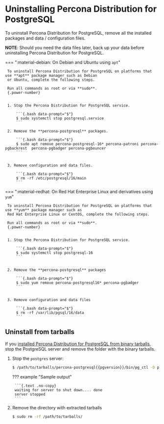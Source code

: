 # Uninstalling Percona Distribution for PostgreSQL

To uninstall Percona Distribution for PostgreSQL, remove all the installed packages and data / configuration files.

**NOTE**: Should you need the data files later, back up your data before uninstalling Percona Distribution for PostgreSQL.

=== ":material-debian: On Debian and Ubuntu using `apt`"

     To uninstall Percona Distribution for PostgreSQL on platforms that use **apt** package manager such as Debian
     or Ubuntu, complete the following steps.

     Run all commands as root or via **sudo**.
     {.power-number}


     1. Stop the Percona Distribution for PostgreSQL service.

         ```{.bash data-prompt="$"}
         $ sudo systemctl stop postgresql.service
         ```

     2. Remove the **percona-postgresql** packages.

         ```{.bash data-prompt="$"}
         $ sudo apt remove percona-postgresql-16* percona-patroni percona-pgbackrest  percona-pgbadger percona-pgbouncer
         ```


     3. Remove configuration and data files.

         ```{.bash data-prompt="$"}
         $ rm -rf /etc/postgresql/16/main
         ```

=== ":material-redhat: On Red Hat Enterprise Linux and derivatives using `yum`"

     To uninstall Percona Distribution for PostgreSQL on platforms that use **yum** package manager such as
     Red Hat Enterprise Linux or CentOS, complete the following steps.

     Run all commands as root or via **sudo**.
     {.power-number}


     1. Stop the Percona Distribution for PostgreSQL service.
        
         ```{.bash data-prompt="$"}
         $ sudo systemctl stop postgresql-16
         ```


     2. Remove the **percona-postgresql** packages

         ```{.bash data-prompt="$"}
         $ sudo yum remove percona-postgresql16* percona-pgbadger
         ```


     3. Remove configuration and data files

         ```{.bash data-prompt="$"}
         $ rm -rf /var/lib/pgsql/16/data
         ```

## Uninstall from tarballs

If you [installed Percona Distribution for PostgreSQL from binary tarballs](tarball.md), stop the PostgreSQL server and remove the folder with the binary tarballs.

1. Stop the `postgres` server:

    ```{.bash data-prompt="$"}
    $ /path/to/tarballs/percona-postgresql{{pgversion}}/bin/pg_ctl -D path/to/datadir -l logfile stop
    ```

    ??? example "Sample output"

        ```{.text .no-copy}
        waiting for server to shut down.... done
        server stopped
        ```

2. Remove the directory with extracted tarballs

    ```{.bash data-prompt="$"}
    $ sudo rm -rf /path/to/tarballs/
    ```